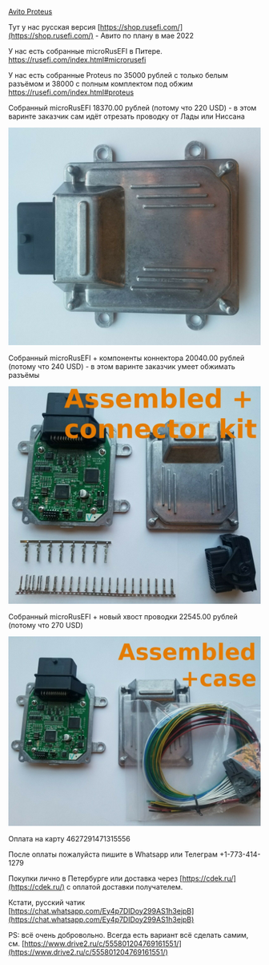 [Avito Proteus](https://www.avito.ru/sankt-peterburg/zapchasti_i_aksessuary/rusefi_blok_upravleniya_dvigatelem_proteus_2448451820)

Тут у нас русская версия [https://shop.rusefi.com/](https://shop.rusefi.com/) - Авито по плану в мае 2022

У нас есть собранные microRusEFI в Питере. https://rusefi.com/index.html#microrusefi

У нас есть собранные Proteus по 35000 рублей с только белым разъёмом и 38000 с полным комплектом под обжим
https://rusefi.com/index.html#proteus

Собранный microRusEFI 18370.00 рублей (потому что 220 USD) - в этом варинте заказчик сам идёт отрезать проводку от Лады или Ниссана

![](Hardware/microRusEFI/store/mre_assembled.jpg)

Собранный microRusEFI + компоненты коннектора 20040.00 рублей (потому что 240 USD) - в этом варинте заказчик умеет обжимать разъёмы

![](Hardware/microRusEFI/store/mre_assembled_connector_kit.jpg)

Собранный microRusEFI + новый хвост проводки 22545.00 рублей (потому что 270 USD)

![](Hardware/microRusEFI/store/mre_assembled_pigtail.jpg)


Оплата на карту 4627291471315556

После оплаты пожалуйста пишите в Whatsapp или Телеграм +1-773-414-1279

Покупки лично в Петербурге или доставка через [https://cdek.ru/](https://cdek.ru/) с оплатой доставки получателем.


Кстати, русский чатик [https://chat.whatsapp.com/Ey4p7DIDoy299AS1h3ejpB](https://chat.whatsapp.com/Ey4p7DIDoy299AS1h3ejpB)


PS: всё очень добровольно. Всегда есть вариант всё сделать самим, см. [https://www.drive2.ru/c/555801204769161551/](https://www.drive2.ru/c/555801204769161551/)
